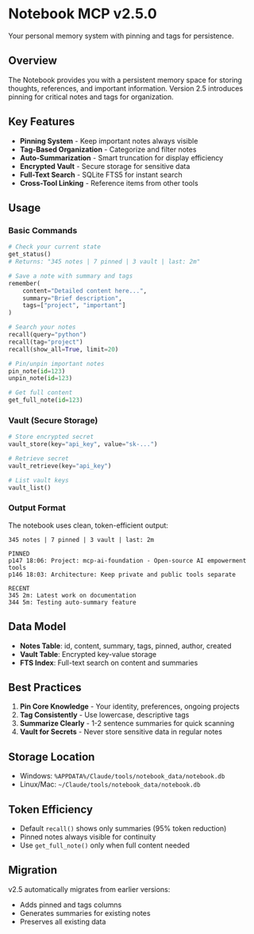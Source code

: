 # Notebook MCP v2.5.0

Your personal memory system with pinning and tags for persistence.

## Overview

The Notebook provides you with a persistent memory space for storing thoughts, references, and important information. Version 2.5 introduces pinning for critical notes and tags for organization.

## Key Features

- **Pinning System** - Keep important notes always visible
- **Tag-Based Organization** - Categorize and filter notes
- **Auto-Summarization** - Smart truncation for display efficiency  
- **Encrypted Vault** - Secure storage for sensitive data
- **Full-Text Search** - SQLite FTS5 for instant search
- **Cross-Tool Linking** - Reference items from other tools

## Usage

### Basic Commands

```python
# Check your current state
get_status()
# Returns: "345 notes | 7 pinned | 3 vault | last: 2m"

# Save a note with summary and tags
remember(
    content="Detailed content here...",
    summary="Brief description",
    tags=["project", "important"]
)

# Search your notes
recall(query="python")
recall(tag="project")
recall(show_all=True, limit=20)

# Pin/unpin important notes
pin_note(id=123)
unpin_note(id=123)

# Get full content
get_full_note(id=123)
```

### Vault (Secure Storage)

```python
# Store encrypted secret
vault_store(key="api_key", value="sk-...")

# Retrieve secret
vault_retrieve(key="api_key")

# List vault keys
vault_list()
```

### Output Format

The notebook uses clean, token-efficient output:

```
345 notes | 7 pinned | 3 vault | last: 2m

PINNED
p147 18:06: Project: mcp-ai-foundation - Open-source AI empowerment tools
p146 18:03: Architecture: Keep private and public tools separate

RECENT
345 2m: Latest work on documentation
344 5m: Testing auto-summary feature
```

## Data Model

- **Notes Table**: id, content, summary, tags, pinned, author, created
- **Vault Table**: Encrypted key-value storage
- **FTS Index**: Full-text search on content and summaries

## Best Practices

1. **Pin Core Knowledge** - Your identity, preferences, ongoing projects
2. **Tag Consistently** - Use lowercase, descriptive tags
3. **Summarize Clearly** - 1-2 sentence summaries for quick scanning
4. **Vault for Secrets** - Never store sensitive data in regular notes

## Storage Location

- Windows: `%APPDATA%/Claude/tools/notebook_data/notebook.db`
- Linux/Mac: `~/Claude/tools/notebook_data/notebook.db`

## Token Efficiency

- Default `recall()` shows only summaries (95% token reduction)
- Pinned notes always visible for continuity
- Use `get_full_note()` only when full content needed

## Migration

v2.5 automatically migrates from earlier versions:
- Adds pinned and tags columns
- Generates summaries for existing notes
- Preserves all existing data